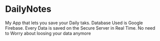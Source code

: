 # DailyNotes
My App that lets you save your Daily taks.
Database Used is Google Firebase. Every Data is saved on the Secure Server in Real Time. No need to Worry about loosing your data anymore
